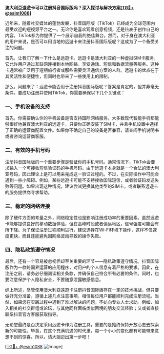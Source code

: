 **澳大利亞遠遊卡可以注册抖音国际版吗？深入探讨与解决方案[[TG💪+ @esim1088](https://t.me/s/esim1088)]**

近年来，随着社交媒体的蓬勃发展，抖音国际版（TikTok）已经成为全球范围内最受欢迎的短视频平台之一。无论你是喜欢观看创意视频，还是热衷于创作自己的内容，TikTok都为你提供了一个展示自我的绝佳舞台。然而，对于身在澳大利亚的用户来说，是否可以用当地的远遊卡来注册抖音国际版呢？这成为了一个备受关注的问题。

首先，让我们了解一下什么是远遊卡。远遊卡是澳大利亚的一种虚拟SIM卡服务，它允许用户通过互联网连接到本地网络，享受通话、短信和数据流量等服务。这种卡通常被广泛用于短期旅行者或那些需要灵活通信方案的人群。远遊卡的优点在于其灵活性和便捷性，但同时也带来了一些使用上的限制。

那么，问题来了：远遊卡能否用于注册抖音国际版呢？答案是肯定的，但并非毫无条件。要成功注册并使用TikTok，你需要确保以下几个关键点：

### 一、手机设备的支持

首先，你需要确认你的手机设备是否支持国际网络服务。大多数现代智能手机都能够很好地兼容澳大利亚的远遊卡，只要你正确安装了SIM卡，并且手机设置中选择了正确的运营商配置文件。如果你不确定自己的设备是否兼容，请查阅手机说明书或者咨询运营商客服。

### 二、有效的手机号码

注册抖音国际版的一个重要步骤是验证你的手机号码。通常情况下，TikTok会要求输入一个可接收短信验证码的手机号码。由于远遊卡本身就是一个合法的澳大利亚号码，因此理论上是可以用来完成这一验证过程的。不过，在实际操作中可能会遇到一些小障碍。例如，某些远遊卡可能不支持接收国际短信，或者验证码发送失败等问题。如果出现这种情况，建议尝试更换其他类型的SIM卡，或者联系远遊卡的服务提供商寻求帮助。

### 三、稳定的网络连接

除了硬件方面的考量之外，网络稳定性也是影响注册成功率的重要因素。虽然远遊卡能够提供良好的移动数据体验，但在高峰时段或者偏远地区，信号强度可能会有所下降。为了保证注册过程顺利进行，建议选择在Wi-Fi环境下操作，这样不仅速度更快，而且还能避免因网络波动导致的操作失败。

### 四、隐私政策遵守情况

最后，还有一个容易被忽视但却至关重要的环节——隐私政策遵守情况。抖音国际版作为一款跨国界运营的应用程序，对用户的个人信息有着严格的要求。因此，在注册之前，请务必仔细阅读相关条款，并确保自己符合所有必要的条件。同时，也要注意保护个人隐私安全，不要随意泄露敏感信息。

综上所述，尽管使用澳大利亞遠遊卡注册抖音国际版存在一定的技术挑战，但只要做好充分准备，遵循上述几点注意事项，相信每位用户都能顺利完成注册流程。当然，如果您在实践过程中遇到了难以解决的问题，不妨向专业人士求助。例如，加入相关的社交群组或论坛，与其他同样面临类似困境的朋友交流经验；又或者直接联系抖音官方客服获取指导。

无论您最终是否决定采用远遊卡作为注册工具，重要的是始终保持开放心态去探索新的可能性。毕竟，在这个充满机遇的时代里，每一个小小的变化都有可能带来意想不到的惊喜。所以，请大胆迈出第一步吧！

[[TG💪+ @esim1088](https://t.me/s/esim1088) ![Image](https://i.postimg.cc/4NQfJmqS/Snipaste-2025-05-13-00-14-12.png)]